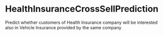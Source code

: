 # HealthInsuranceCrossSellPrediction
Predict whether customers of Health Insurance company will be interested also in Vehicle Insurance provided by the same company
